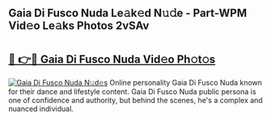 ## Gaia Di Fusco Nuda Le𝚊k𝚎d N𝚞𝚍e - Part-WPM Vid𝚎o Le𝚊ks Photos 2vSAv

# <h2><a href="http://fbct6h.evod.top/?m=Gaia+Di+Fusco+Nuda">🔗 👉🔴 Gaia Di Fusco Nuda Vid𝚎o Ph𝚘t𝚘s</a></h2>

[![Gaia Di Fusco Nuda N𝚞d𝚎s](https://i.imgur.com/8V9OHl7.gif)](http://fbct6h.evod.top/?m=Gaia+Di+Fusco+Nuda)
Online personality Gaia Di Fusco Nuda known for their dance and lifestyle content. Gaia Di Fusco Nuda public persona is one of confidence and authority, but behind the scenes, he's a complex and nuanced individual. 
